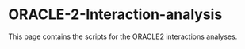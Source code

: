 # ORACLE-2-Interaction-analysis
This page contains the scripts for the ORACLE2 interactions analyses.
